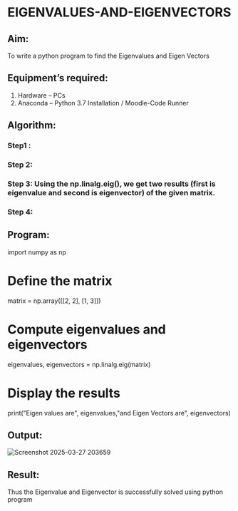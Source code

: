 # EIGENVALUES-AND-EIGENVECTORS
## Aim:
To write a python program to find the Eigenvalues and Eigen Vectors
## Equipment’s required:
1. 	Hardware – PCs
2. 	Anaconda – Python 3.7 Installation / Moodle-Code Runner
## Algorithm:
### Step1 : 
### Step 2: 
### Step 3: Using the np.linalg.eig(),  we get two results (first is eigenvalue and second is eigenvector) of the given matrix.
### Step 4: 

## Program:
import numpy as np

# Define the matrix
matrix = np.array([[2, 2], 
                   [1, 3]])

# Compute eigenvalues and eigenvectors
eigenvalues, eigenvectors = np.linalg.eig(matrix)

# Display the results
print("Eigen values are", eigenvalues,"and Eigen Vectors are", eigenvectors)


## Output:
![Screenshot 2025-03-27 203659](https://github.com/user-attachments/assets/6e292892-f6bc-4a22-8680-92f1a4d8bd2f)


## Result:
Thus the Eigenvalue and Eigenvector is successfully solved using python program
